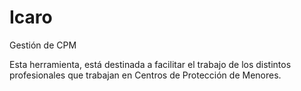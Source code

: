 Icaro
=====

Gestión de CPM


Esta herramienta, está destinada a facilitar el trabajo de los distintos profesionales que trabajan en Centros de Protección de Menores.

